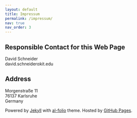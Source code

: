 ```yaml
---
layout: default
title: Impressum
permalink: /impressum/
nav: true
nav_order: 3
---
```


## Responsible Contact for this Web Page
David Schneider  
david.schneiderαkit.edu

## Address
Morgenstraße 11  
76137 Karlsruhe  
Germany



Powered by <a href="https://jekyllrb.com/" target="_blank">Jekyll</a> with <a href="https://github.com/alshedivat/al-folio">al-folio</a> theme.
Hosted by <a href="https://pages.github.com/" target="_blank">GitHub Pages</a>.

